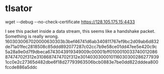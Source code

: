 tlsator
=======
 wget --debug  --no-check-certificate https://128.105.175.15:4433

 
I see this packet inside a data stream, this seems like a handshake packet. Something is really wrong. 1603030067020000630303b3bef46741d6ab340811767ef9bc2d09ab6d832de71a01fec2818508c85ddd892077287c02cc7b9e58ce01dd47ee5e420c9c5a28a9e0d7f9dbeca6743043919349009c00001bff010001003374001208687474702f312e3108687474702f312e30140303000101160303002862779391cc0e2c27365d482dbe6f18d27793963506bcb0883e7be0dd822dddea800fccde886a5ddc
